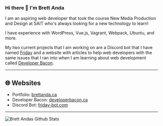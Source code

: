 ### Hi there 👋 I'm Brett Anda

I am an aspiring web developer that took the course New Media Production and Design at SAIT who's always looking for a new technology to learn! 

I have experience with WordPress, Vue.js, Vagrant, Webpack, Ubuntu, and more.

My two current projects that I am working on are a Discord bot that I have named [Friday](https://github.com/Brettanda/friday-discord-node.js) and a website with articles to help web developers with the same issues that I ran into when I am learning about web development called [Developer Bacon](https://developerbacon.ca).

---

## 🌐 Websites

- Portfolio: [brettanda.ca][portfolio]
- Developer Bacon: [developerbacon.ca][developer_bacon]
- Discord Bot: [friday-bot.com][discord_bot]

---

![Brett Andas Github Stats](https://github-readme-stats.vercel.app/api?username=anuraghazra&show_icons=true&theme=dark)

[portfolio]: https://brettanda.ca
[developer_bacon]: https://developerbacon.ca
[discord_bot]: https://friday-bot.com
